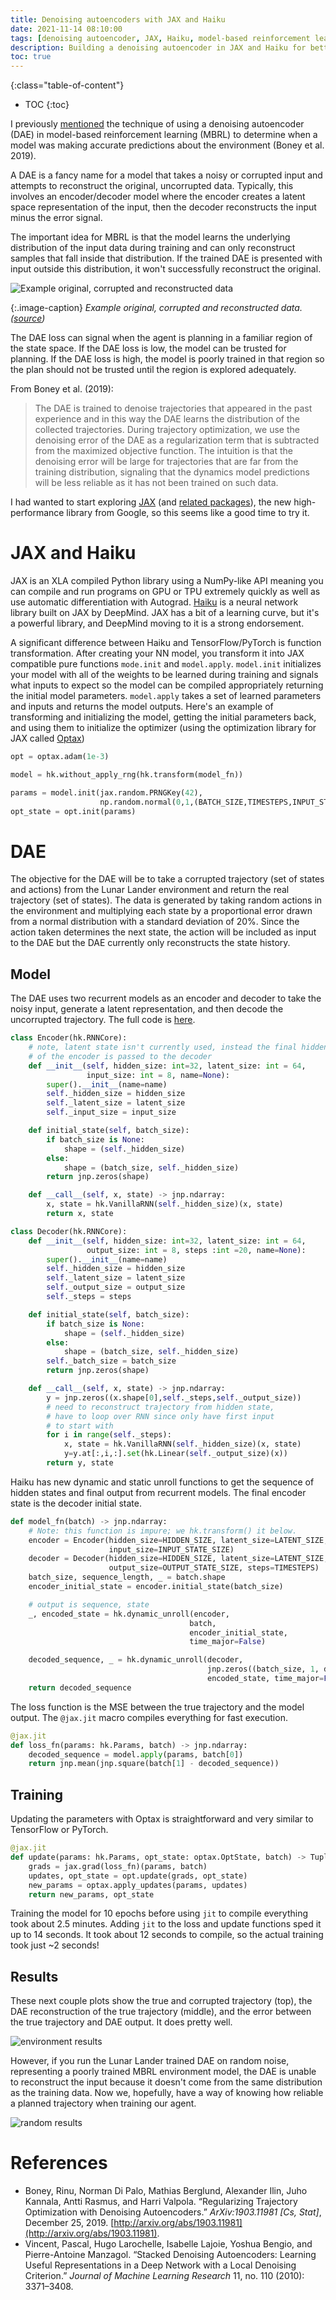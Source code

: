 ```yaml
---
title: Denoising autoencoders with JAX and Haiku
date: 2021-11-14 08:10:00
tags: [denoising autoencoder, JAX, Haiku, model-based reinforcement learning]
description: Building a denoising autoencoder in JAX and Haiku for better planning with model-based RL
toc: true
---
```



{:class="table-of-content"}
* TOC
{:toc}

I previously [mentioned](/blog/2021/11/first_look_at_mbrl/#final-thoughts) the technique of using a denoising autoencoder (DAE) in model-based reinforcement learning (MBRL) to determine when a model was making accurate predictions about the environment (Boney et al. 2019). 

A DAE is a fancy name for a model that takes a noisy or corrupted input and attempts to reconstruct the original, uncorrupted data. Typically, this involves an encoder/decoder model where the encoder creates a latent space representation of the input, then the decoder reconstructs the input minus the error signal. 

The important idea for MBRL is that the model learns the underlying distribution of the input data during training and can only reconstruct samples that fall inside that distribution. If the trained DAE is presented with input outside this distribution, it won't successfully reconstruct the original.

![Example original, corrupted and reconstructed data](/assets/images/2021/daes_and_jax/dae_mnist.png)

{:.image-caption}
*Example original, corrupted and reconstructed data. ([source](http://www.opendeep.org/v0.0.5/docs/tutorial-your-first-model))*

The DAE loss can signal when the agent is planning in a familiar region of the state space. If the DAE loss is low, the model can be trusted for planning. If the DAE loss is high, the model is poorly trained in that region so the plan should not be trusted until the region is explored adequately.

From Boney et al. (2019):

> The DAE is trained to denoise trajectories that appeared in the past experience and in this way the DAE learns the distribution of the collected trajectories. During trajectory optimization, we use the denoising error of the DAE as a regularization term that is subtracted from the maximized objective function. The intuition is that the denoising error will be large for trajectories that are far from the training distribution, signaling that the dynamics model predictions will be less reliable as it has not been trained on such data.
> 

I had wanted to start exploring [JAX](https://github.com/google/jax) (and [related packages](https://deepmind.com/blog/article/using-jax-to-accelerate-our-research)), the new high-performance library from Google, so this seems like a good time to try it.

# JAX and Haiku

JAX is an XLA compiled Python library using a NumPy-like API meaning you can compile and run programs on GPU or TPU extremely quickly as well as use automatic differentiation with Autograd. [Haiku](https://github.com/deepmind/dm-haiku) is a neural network library built on JAX by DeepMind. JAX has a bit of a learning curve, but it's a powerful library, and DeepMind moving to it is a strong endorsement.

A significant difference between Haiku and TensorFlow/PyTorch is function transformation. After creating your NN model, you transform it into JAX compatible pure functions `mode.init` and `model.apply`. `model.init` initializes your model with all of the weights to be learned during training and signals what inputs to expect so the model can be compiled appropriately returning the initial model parameters. `model.apply` takes a set of learned parameters and inputs and returns the model outputs. Here's an example of transforming and initializing the model, getting the initial parameters back, and using them to initialize the optimizer (using the optimization library for JAX called [Optax](https://github.com/deepmind/optax))

```python
opt = optax.adam(1e-3)

model = hk.without_apply_rng(hk.transform(model_fn))

params = model.init(jax.random.PRNGKey(42), 
                    np.random.normal(0,1,(BATCH_SIZE,TIMESTEPS,INPUT_STATE_SIZE)))
opt_state = opt.init(params)
```

# DAE

The objective for the DAE will be to take a corrupted trajectory (set of states and actions) from the Lunar Lander environment and return the real trajectory (set of states). The data is generated by taking random actions in the environment and multiplying each state by a proportional error drawn from a normal distribution with a standard deviation of 20%. Since the action taken determines the next state, the action will be included as input to the DAE but the DAE currently only reconstructs the state history.

## Model

The DAE uses two recurrent models as an encoder and decoder to take the noisy input, generate a latent representation, and then decode the uncorrupted trajectory. The full code is [here](https://github.com/tims457/learn_jax).

```python
class Encoder(hk.RNNCore):
    # note, latent state isn't currently used, instead the final hidden state
    # of the encoder is passed to the decoder
    def __init__(self, hidden_size: int=32, latent_size: int = 64, 
                 input_size: int = 8, name=None):
        super().__init__(name=name)
        self._hidden_size = hidden_size
        self._latent_size = latent_size
        self._input_size = input_size

    def initial_state(self, batch_size):
        if batch_size is None:
            shape = (self._hidden_size)
        else:
            shape = (batch_size, self._hidden_size)
        return jnp.zeros(shape)

    def __call__(self, x, state) -> jnp.ndarray:
        x, state = hk.VanillaRNN(self._hidden_size)(x, state)
        return x, state

class Decoder(hk.RNNCore):
    def __init__(self, hidden_size: int=32, latent_size: int = 64, 
                 output_size: int = 8, steps :int =20, name=None):
        super().__init__(name=name)
        self._hidden_size = hidden_size
        self._latent_size = latent_size
        self._output_size = output_size
        self._steps = steps

    def initial_state(self, batch_size):
        if batch_size is None:
            shape = (self._hidden_size)
        else:
            shape = (batch_size, self._hidden_size)
        self._batch_size = batch_size
        return jnp.zeros(shape)

    def __call__(self, x, state) -> jnp.ndarray:
        y = jnp.zeros((x.shape[0],self._steps,self._output_size))
        # need to reconstruct trajectory from hidden state,
        # have to loop over RNN since only have first input
        # to start with
        for i in range(self._steps):
            x, state = hk.VanillaRNN(self._hidden_size)(x, state)
            y=y.at[:,i,:].set(hk.Linear(self._output_size)(x))
        return y, state
```

Haiku has new dynamic and static unroll functions to get the sequence of hidden states and final output from recurrent models. The final encoder state is the decoder initial state.

```python
def model_fn(batch) -> jnp.ndarray:
    # Note: this function is impure; we hk.transform() it below.
    encoder = Encoder(hidden_size=HIDDEN_SIZE, latent_size=LATENT_SIZE, 
                      input_size=INPUT_STATE_SIZE)
    decoder = Decoder(hidden_size=HIDDEN_SIZE, latent_size=LATENT_SIZE, 
                      output_size=OUTPUT_STATE_SIZE, steps=TIMESTEPS)
    batch_size, sequence_length, _ = batch.shape
    encoder_initial_state = encoder.initial_state(batch_size)

    # output is sequence, state
    _, encoded_state = hk.dynamic_unroll(encoder, 
                                        batch, 
                                        encoder_initial_state, 
                                        time_major=False)

    decoded_sequence, _ = hk.dynamic_unroll(decoder, 
                                            jnp.zeros((batch_size, 1, decoder._hidden_size)), 
                                            encoded_state, time_major=False)
    return decoded_sequence
```

The loss function is the MSE between the true trajectory and the model output. The `@jax.jit` macro compiles everything for fast execution.

```python
@jax.jit
def loss_fn(params: hk.Params, batch) -> jnp.ndarray:
    decoded_sequence = model.apply(params, batch[0])
    return jnp.mean(jnp.square(batch[1] - decoded_sequence))
```

## Training

Updating the parameters with Optax is straightforward and very similar to TensorFlow or PyTorch.

```python
@jax.jit
def update(params: hk.Params, opt_state: optax.OptState, batch) -> Tuple[hk.Params, optax.OptState]:
    grads = jax.grad(loss_fn)(params, batch)
    updates, opt_state = opt.update(grads, opt_state)
    new_params = optax.apply_updates(params, updates)
    return new_params, opt_state
```

Training the model for 10 epochs before using `jit` to compile everything took about 2.5 minutes. Adding `jit` to the loss and update functions sped it up to 14 seconds. It took about 12 seconds to compile, so the actual training took just ~2 seconds! 

## Results
These next couple plots show the true and corrupted trajectory (top), the DAE reconstruction of the true trajectory (middle), and the error between the true trajectory and DAE output. It does pretty well.

![environment results](/assets/images/2021/daes_and_jax/results_environment.png)

However, if you run the Lunar Lander trained DAE on random noise, representing a poorly trained MBRL environment model, the DAE is unable to reconstruct the input because it doesn't come from the same distribution as the training data. Now we, hopefully, have a way of knowing how reliable a planned trajectory when training our agent.

![random results](/assets/images/2021/daes_and_jax/results_random.png)


# References

- Boney, Rinu, Norman Di Palo, Mathias Berglund, Alexander Ilin, Juho Kannala, Antti Rasmus, and Harri Valpola. “Regularizing Trajectory Optimization with Denoising Autoencoders.” *ArXiv:1903.11981 [Cs, Stat]*, December 25, 2019. [http://arxiv.org/abs/1903.11981](http://arxiv.org/abs/1903.11981).
- Vincent, Pascal, Hugo Larochelle, Isabelle Lajoie, Yoshua Bengio, and Pierre-Antoine Manzagol. “Stacked Denoising Autoencoders: Learning Useful Representations in a Deep Network with a Local Denoising Criterion.” *Journal of Machine Learning Research* 11, no. 110 (2010): 3371–3408.
